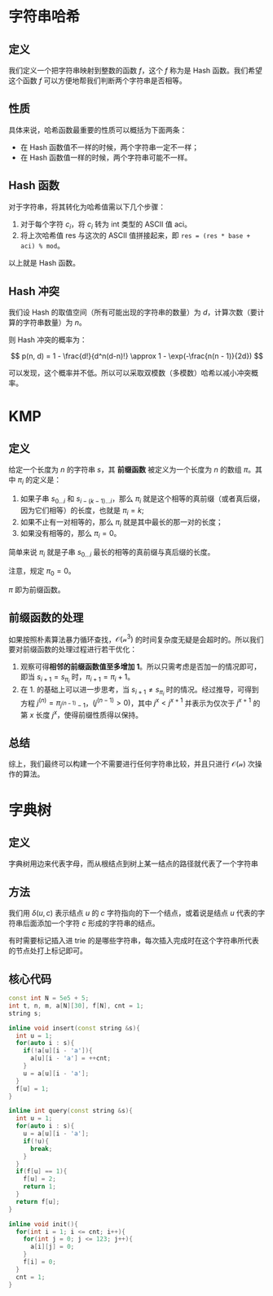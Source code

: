 # 字符串哈希

## 定义

我们定义一个把字符串映射到整数的函数 $f$，这个 $f$ 称为是 Hash 函数。我们希望这个函数 $f$ 可以方便地帮我们判断两个字符串是否相等。

## 性质
具体来说，哈希函数最重要的性质可以概括为下面两条：
- 在 Hash 函数值不一样的时候，两个字符串一定不一样；
- 在 Hash 函数值一样的时候，两个字符串可能不一样。

## Hash 函数

对于字符串，将其转化为哈希值需以下几个步骤：

1. 对于每个字符 $c_i$，将 $c_i$ 转为 int 类型的 ASCII 值 aci。
2. 将上次哈希值 res 与这次的 ASCII 值拼接起来，即 `res = (res * base + aci) % mod`。

以上就是 Hash 函数。

## Hash 冲突

我们设 Hash 的取值空间（所有可能出现的字符串的数量）为 $d$，计算次数（要计算的字符串数量）为 $n$。

则 Hash 冲突的概率为：

$$ p(n, d) = 1 - \frac{d!}{d^n(d-n)!}  \approx 1 - \exp(-\frac{n(n - 1)}{2d}) $$

可以发现，这个概率并不低。所以可以采取双模数（多模数）哈希以减小冲突概率。

# KMP

## 定义
给定一个长度为 $n$ 的字符串 $s$，其 **前缀函数** 被定义为一个长度为 $n$ 的数组 $\pi$。其中 $\pi_i$ 的定义是：
1. 如果子串 $s_{0\dots i}$ 和 $s_{i - (k - 1)\dots i}$，那么 $\pi _i$ 就是这个相等的真前缀（或者真后缀，因为它们相等）的长度，也就是 $\pi_i=k$;
2. 如果不止有一对相等的，那么 $\pi _i$ 就是其中最长的那一对的长度；
3. 如果没有相等的，那么 $\pi_i=0$。

简单来说 $\pi_i$ 就是子串 $s_{0\dots i}$ 最长的相等的真前缀与真后缀的长度。

注意，规定 $\pi_0=0$。

$\pi$ 即为前缀函数。 

## 前缀函数的处理

如果按照朴素算法暴力循环查找，$\mathcal{O(n^3)}$ 的时间复杂度无疑是会超时的。所以我们要对前缀函数的处理过程进行若干优化：

1. 观察可得**相邻的前缀函数值至多增加 $1$**。所以只需考虑是否加一的情况即可，即当 $s_{i+1}=s_{\pi_i}$ 时，$\pi_{i + 1}= \pi_i + 1$。
2. 在 1. 的基础上可以进一步思考，当 $s_{i+1}\ne s_{\pi_i}$ 时的情况。经过推导，可得到方程 $j^{(n)} = \pi_{j^{(n-1)}-1}$，$(j^{(n - 1)} \gt 0)$，其中 $j^x < j^{x+1}$ 并表示为仅次于 $j^{x+1}$ 的第 $x$ 长度 $j^x$，使得前缀性质得以保持。

## 总结

综上，我们最终可以构建一个不需要进行任何字符串比较，并且只进行 $\mathcal{O(n)}$ 次操作的算法。

# 字典树

## 定义

字典树用边来代表字母，而从根结点到树上某一结点的路径就代表了一个字符串

## 方法

我们用 $\delta(u,c)$ 表示结点 $u$ 的 $c$ 字符指向的下一个结点，或着说是结点 $u$ 代表的字符串后面添加一个字符 $c$ 形成的字符串的结点。

有时需要标记插入进 trie 的是哪些字符串，每次插入完成时在这个字符串所代表的节点处打上标记即可。

## 核心代码

```cpp
const int N = 5e5 + 5;
int t, n, m, a[N][30], f[N], cnt = 1;
string s;

inline void insert(const string &s){
  int u = 1;
  for(auto i : s){
    if(!a[u][i - 'a']){
      a[u][i - 'a'] = ++cnt;
    }
    u = a[u][i - 'a'];
  }
  f[u] = 1;
}

inline int query(const string &s){
  int u = 1;
  for(auto i : s){
    u = a[u][i - 'a'];
    if(!u){
      break;
    }
  }
  if(f[u] == 1){
    f[u] = 2;
    return 1;
  }
  return f[u];
}

inline void init(){
  for(int i = 1; i <= cnt; i++){
    for(int j = 0; j <= 123; j++){
      a[i][j] = 0;
    }
    f[i] = 0;
  }
  cnt = 1;
}
```